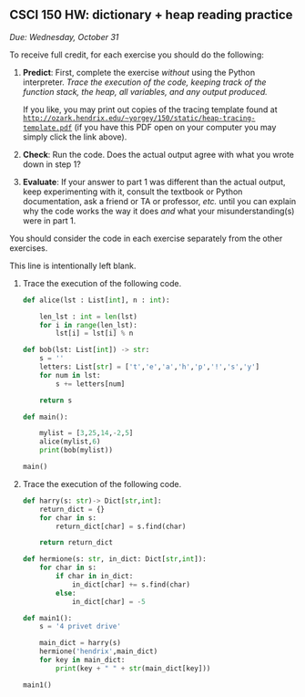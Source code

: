 CSCI 150 HW: dictionary + heap reading practice
-----------------------------------------------

*Due: Wednesday, October 31*

To receive full credit, for each exercise you should do the following:

1. **Predict**: First, complete the exercise *without* using the
   Python interpreter.  *Trace the execution of the code, keeping
   track of the function stack, the heap, all variables, and any
   output produced.*

    If you like, you may print out copies of the tracing template
    found at
    [`http://ozark.hendrix.edu/~yorgey/150/static/heap-tracing-template.pdf`](http://ozark.hendrix.edu/~yorgey/150/static/heap-tracing-template.pdf)
    (if you have this PDF open on your computer you may simply click
    the link above).

2. **Check**: Run the code.  Does the actual output agree with what
   you wrote down in step 1?

3. **Evaluate**: If your answer to part 1 was different than the
   actual output, keep experimenting with it, consult the textbook or
   Python documentation, ask a friend or TA or professor, *etc.* until
   you can explain why the code works the way it does *and* what your
   misunderstanding(s) were in part 1.

You should consider the code in each exercise separately from the
other exercises.

This line is intentionally left blank.

1. Trace the execution of the following code.

    ``` python
    def alice(lst : List[int], n : int):

        len_lst : int = len(lst)
        for i in range(len_lst):
            lst[i] = lst[i] % n

    def bob(lst: List[int]) -> str:
        s = ''
        letters: List[str] = ['t','e','a','h','p','!','s','y']
        for num in lst:
            s += letters[num]

        return s

    def main():

        mylist = [3,25,14,-2,5]
        alice(mylist,6)
        print(bob(mylist))

    main()
    ```


2. Trace the execution of the following code.

    ``` python
    def harry(s: str)-> Dict[str,int]:
        return_dict = {}
        for char in s:
            return_dict[char] = s.find(char)

        return return_dict

    def hermione(s: str, in_dict: Dict[str,int]):
        for char in s:
            if char in in_dict:
                in_dict[char] += s.find(char)
            else:
                in_dict[char] = -5

    def main1():
        s = '4 privet drive'

        main_dict = harry(s)
        hermione('hendrix',main_dict)
        for key in main_dict:
            print(key + " " + str(main_dict[key]))

    main1()
    ```
